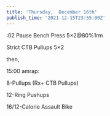 ```yaml
---
title: 'Thursday,  December 16th'
publish_time: '2021-12-15T23:55:00Z'
---
```


:02 Pause Bench Press 5×2\@80%1rm

Strict CTB Pullups 5×2

then,

15:00 amrap:

8-Pullups (Rx+ CTB Pullups)

12-Ring Pushups

16/12-Calorie Assault Bike
